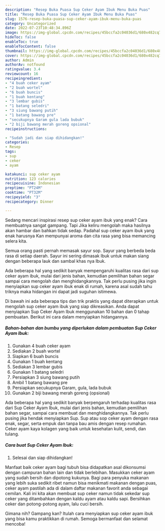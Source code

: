 ```yaml
---
description: "Resep Buka Puasa Sup Ceker Ayam Ibuk Menu Buka Puas"
title: "Resep Buka Puasa Sup Ceker Ayam Ibuk Menu Buka Puas"
slug: 1576-resep-buka-puasa-sup-ceker-ayam-ibuk-menu-buka-puas
category: Uncategorized
date: 2022-07-23T10:48:34.896Z
image: https://img-global.cpcdn.com/recipes/45bccfa2c04036d1/680x482cq70/sup-ceker-ayam-ibuk-foto-resep-utama.jpg
hideToc: false
enableToc: true
enableTocContent: false
thumbnail: https://img-global.cpcdn.com/recipes/45bccfa2c04036d1/680x482cq70/sup-ceker-ayam-ibuk-foto-resep-utama.jpg
cover: https://img-global.cpcdn.com/recipes/45bccfa2c04036d1/680x482cq70/sup-ceker-ayam-ibuk-foto-resep-utama.jpg
author: Admin
authorAv: notfound
ratingvalue: 3.4
reviewcount: 16
recipeingredient:
- "4 buah ceker ayam"
- "2 buah wortel"
- "6 buah buncis"
- "1 buah kentang"
- "3 lembar gubis"
- "1 batang seledri"
- "3 siung bawang putih"
- "1 batang bawang pre"
- "secukupnya Garam gula lada bubuk"
- "2 biji bawang merah goreng opsional"
recipeinstructions:

- "Sudah jadi dan siap dihidangkan!"
categories:
- Resep
tags:
- sup
- ceker
- ayam

katakunci: sup ceker ayam 
nutrition: 123 calories
recipecuisine: Indonesian
preptime: "PT24M"
cooktime: "PT32M"
recipeyield: "3"
recipecategory: Dinner

---
```



Sedang mencari inspirasi resep sup ceker ayam ibuk yang enak? Cara membuatnya sangat gampang. Tapi Jika keliru mengolah maka hasilnya akan hambar dan bahkan tidak sedap. Padahal sup ceker ayam ibuk yang enak harusnya Kan mempunyai aroma dan cita rasa yang bisa memancing selera kita.


Semua orang pasti pernah memasak sayur sop. Sayur yang berbeda beda rasa di setiap daerah. Sayur ini sering dimasak Ibuk untuk makan siang dengan beberapa lauk dan sambal khas nya Ibuk.

Ada beberapa hal yang sedikit banyak mempengaruhi kualitas rasa dari sup ceker ayam ibuk, mulai dari jenis bahan, kemudian pemilihan bahan segar sampai cara mengolah dan menghidangkannya. Tak perlu pusing jika ingin menyiapkan sup ceker ayam ibuk enak di rumah, karena asal sudah tahu triknya maka hidangan ini dapat jadi suguhan istimewa.


Di bawah ini ada beberapa tips dan trik praktis yang dapat diterapkan untuk mengolah sup ceker ayam ibuk yang siap dikreasikan. Anda dapat menyiapkan Sup Ceker Ayam Ibuk menggunakan 10 bahan dan 0 tahap pembuatan. Berikut ini cara dalam menyiapkan hidangannya.

<!--inarticleads1-->

##### Bahan-bahan dan bumbu yang diperlukan dalam pembuatan Sup Ceker Ayam Ibuk:

1. Gunakan 4 buah ceker ayam
1. Sediakan 2 buah wortel
1. Siapkan 6 buah buncis
1. Gunakan 1 buah kentang
1. Sediakan 3 lembar gubis
1. Gunakan 1 batang seledri
1. Persiapkan 3 siung bawang putih
1. Ambil 1 batang bawang pre
1. Persiapkan secukupnya Garam, gula, lada bubuk
1. Gunakan 2 biji bawang merah goreng (opsional)


Ada beberapa hal yang sedikit banyak berpengaruh terhadap kualitas rasa dari Sup Ceker Ayam Ibuk, mulai dari jenis bahan, kemudian pemilihan bahan segar, sampai cara membuat dan menghidangkannya. Tak perlu pusing jika hendak menyiapkan Sup. Sup atau sop ceker ayam dengan rasa enak, segar, serta empuk dan tanpa bau amis dengan resep rumahan. Ceker ayam kaya kolagen yang baik untuk kesehatan kulit, sendi, dan tulang. 

<!--inarticleads2-->

##### Cara buat Sup Ceker Ayam Ibuk:


1. Selesai dan siap dihidangkan!

Manfaat baik ceker ayam bagi tubuh bisa didapatkan asal dikonsumsi dengan campuran bahan lain dan tidak berlebihan. Masukkan ceker ayam yang sudah bersih dan dipotong kukunya. Bagi para penyuka makanan yang lebih suka sedikit ribet namun bisa menikmati makanan dengan puas, ceker ayam pastilah ada di dalam daftar makanan favorit anda sebagai cemilan. Kali ini kita akan membuat sup ceker namun tidak sekedar sup ceker yang ditambahkan dengan kaldu ayam atau kaldu sapi. Bersihkan ceker dan potong-potong ayam, lalu cuci bersih. 

Gimana nih? Gampang kan? Itulah cara menyiapkan sup ceker ayam ibuk yang bisa kamu praktikkan di rumah. Semoga bermanfaat dan selamat mencoba!
